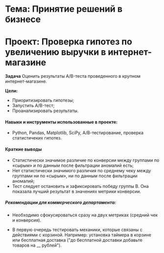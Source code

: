 # Тема: Принятие решений в бизнесе

# Проект: Проверка гипотез по увеличению выручки в интернет-магазине

**Задача**
Оценить результаты A/B-теста проведенного в крупном интернет-магазине.

**Цели:**

* Приоритизировать гипотезы;
* Запустить A/B-тест;
* Проанализировать результаты.


#### Навыки и инструменты использованные в проекте:
* Python, Pandas, Matplotlib, SciPy, А/В-тестирование, проверка статистичеких гипотез.



#### Краткие выводы

* Статистически значимое различие по конверсии между группами по «сырым» и по данным после фильтрации аномалий есть;
* Нет статистически значимого различия по среднему чеку между группами ни по «сырым», ни по данным после фильтрации аномалий;
* Тест следует остановить и зафиксировать победу группы В.  Она показала лучший результат в значениях метрики конверсии.

##### Рекомендации для коммерческого департамента:

* Необходимо сфокусироваться сразу на двух метриках (средний чек и конверсия).

* В первую очередь тестировать механики, которые связаны с действиями с корзиной. Например: установка таймера в корзине или бесплатная доставка ("до бесплатной доставки добавьте товаров на __ рублей").